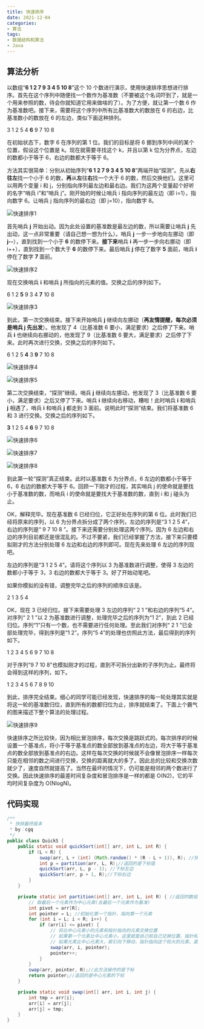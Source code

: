 ```yaml
---
title: 快速排序
date: 2021-12-04
categories: 
- 算法
tags:
- 数据结构和算法
- Java
---
```

## 算法分析
以数组“**6 1 2 7 9 3 4 5 10 8**”这个 10 个数进行演示，使用快速排序思想进行排序。首先在这个序列中随便找一个数作为基准数（不要被这个名词吓到了，就是一个用来参照的数，待会你就知道它用来做啥的了）。为了方便，就让第一个数 6 作为基准数吧。接下来，需要将这个序列中所有比基准数大的数放在 6 的右边，比基准数小的数放在 6 的左边，类似下面这种排列。

3 1 2 5 4 **6** 9 7 10 8

在初始状态下，数字 6 在序列的第 1 位。我们的目标是将 6 挪到序列中间的某个位置，假设这个位置是 k。现在就需要寻找这个 k，并且以第 k 位为分界点，左边的数都小于等于 6，右边的数都大于等于 6。

方法其实很简单：分别从初始序列“**6 1 2 7 9 3 4 5 10 8**”两端开始“探测”。先从**右往左**找一个小于 6 的数，**再**从**左**往**右**找一个大于 6 的数，然后交换他们。这里可以用两个变量 i 和 j，分别指向序列最左边和最右边。我们为这两个变量起个好听的名字“哨兵 i”和“哨兵 j”。刚开始的时候让哨兵 i 指向序列的最左边（即 i=1），指向数字 6。让哨兵 j 指向序列的最右边（即 j=10），指向数字 8。

![快速排序1](https://raw.githubusercontent.com/ShuiLinzi/blog-image/master/算法/快速排序1.png)

首先哨兵 **j** 开始出动。因为此处设置的基准数是最左边的数，所以需要让哨兵 **j** 先出动，这一点非常重要（请自己想一想为什么）。哨兵 **j** 一步一步地向左挪动（即 **j--**），直到找到一个小于 **6** 的数停下来。**接下来**哨兵 **i** 再一步一步向右挪动（即 i++），直到找到一个数大于 **6** 的数停下来。最后哨兵 **j** 停在了数字 **5** 面前，哨兵 **i** 停在了数字 **7** 面前。

![快速排序2](https://raw.githubusercontent.com/ShuiLinzi/blog-image/master/算法/快速排序2.png)

现在交换哨兵 **i** 和哨兵 **j** 所指向的元素的值。交换之后的序列如下。

6 1 2 **5** 9 3 4 **7** 10 8

![快速排序3](https://raw.githubusercontent.com/ShuiLinzi/blog-image/master/算法/快速排序3.png)

到此，第一次交换结束。接下来开始哨兵 **j** 继续向左挪动（**再友情提醒，每次必须是哨兵 j 先出发**）。他发现了 4（比基准数 6 要小，满足要求）之后停了下来。哨兵 **i** 也继续向右挪动的，他发现了 9（比基准数 6 要大，满足要求）之后停了下来。此时再次进行交换，交换之后的序列如下。

6 1 2 5 **4** 3 **9** 7 10 8

![快速排序4](https://raw.githubusercontent.com/ShuiLinzi/blog-image/master/算法/快速排序4.png)

![快速排序5](https://raw.githubusercontent.com/ShuiLinzi/blog-image/master/算法/快速排序5.png)

第二次交换结束，“探测”继续。哨兵 **j** 继续向左挪动，他发现了 3（比基准数 6 要小，满足要求）之后又停了下来。哨兵 **i** 继续向右移动，糟啦！此时哨兵 **i** 和哨兵 **j** 相遇了，哨兵 **i** 和哨兵 **j** 都走到 3 面前。说明此时“探测”结束。我们将基准数 6 和 3 进行交换。交换之后的序列如下。

**3** 1 2 5 4 **6** 9 7 10 8

![快速排序6](https://raw.githubusercontent.com/ShuiLinzi/blog-image/master/算法/快速排序6.png)

![快速排序7](https://raw.githubusercontent.com/ShuiLinzi/blog-image/master/算法/快速排序7.png)

![快速排序8](https://raw.githubusercontent.com/ShuiLinzi/blog-image/master/算法/快速排序8.png)

到此第一轮“探测”真正结束。此时以基准数 6 为分界点，6 左边的数都小于等于 6，6 右边的数都大于等于 6。回顾一下刚才的过程，其实哨兵 j 的使命就是要找小于基准数的数，而哨兵 i 的使命就是要找大于基准数的数，直到 i 和 j 碰头为止。

OK，解释完毕。现在基准数 6 已经归位，它正好处在序列的第 6 位。此时我们已经将原来的序列，以 6 为分界点拆分成了两个序列，左边的序列是“3 1 2 5 4”，右边的序列是“ 9 7 10 8 ”。接下来还需要分别处理这两个序列。因为 6 左边和右边的序列目前都还是很混乱的。不过不要紧，我们已经掌握了方法，接下来只要模拟刚才的方法分别处理 6 左边和右边的序列即可。现在先来处理 6 左边的序列现吧。

左边的序列是“3 1 2 5 4”。请将这个序列以 3 为基准数进行调整，使得 3 左边的数都小于等于 3，3 右边的数都大于等于 3。好了开始动笔吧。

如果你模拟的没有错，调整完毕之后的序列的顺序应该是。

2 1 3 5 4

OK，现在 3 已经归位。接下来需要处理 3 左边的序列“ 2 1 ”和右边的序列“5 4”。对序列“ 2 1 ”以 2 为基准数进行调整，处理完毕之后的序列为“1 2”，到此 2 已经归位。序列“1”只有一个数，也不需要进行任何处理。至此我们对序列“ 2 1 ”已全部处理完毕，得到序列是“1 2”。序列“5 4”的处理也仿照此方法，最后得到的序列如下。

1 2 3 4 5 6 9 7 10 8

对于序列“9 7 10 8”也模拟刚才的过程，直到不可拆分出新的子序列为止。最终将会得到这样的序列，如下。

1 2 3 4 5 6 7 8 9 10

到此，排序完全结束。细心的同学可能已经发现，快速排序的每一轮处理其实就是将这一轮的基准数归位，直到所有的数都归位为止，排序就结束了。下面上个霸气的图来描述下整个算法的处理过程。

![快速排序9](https://raw.githubusercontent.com/ShuiLinzi/blog-image/master/算法/快速排序9.png)

快速排序之所比较快，因为相比冒泡排序，每次交换是跳跃式的。每次排序的时候设置一个基准点，将小于等于基准点的数全部放到基准点的左边，将大于等于基准点的数全部放到基准点的右边。这样在每次交换的时候就不会像冒泡排序一样每次只能在相邻的数之间进行交换，交换的距离就大的多了。因此总的比较和交换次数就少了，速度自然就提高了。当然在最坏的情况下，仍可能是相邻的两个数进行了交换。因此快速排序的最差时间复杂度和冒泡排序是一样的都是 O(N2)，它的平均时间复杂度为 O(NlogN)。

## 代码实现
```java
/**
 * 快排最终版本
 * by：cgq
 */
public class QuickS {
    public static void quickSort(int[] arr, int L, int R) {
        if (L < R) {
            swap(arr, L + (int) (Math.random() * (R - L + 1)), R); //快排3.0,不加这句话时间复杂度为O(n*n),加了为O(nlogn)
            int p = partition(arr, L, R);//返回的是下标值
            quickSort(arr, L, p - 1); //下标左边
            quickSort(arr, p + 1, R);//下标右边
        }
    }

    private static int partition(int[] arr, int L, int R) { //返回的数组表示划分区等于划分指的左右边界[5,5]
        // 取最后一个元素作为中心元素(去最后一个元素作为基准)
        int pivot = arr[R];
        int pointer = L; //初始化第一个指针，指向第一个元素
        for (int i = L; i < R; i++) {
            if (arr[i] <= pivot) {
                // 将比中心元素小的元素和指针指向的元素交换位置
                // 如果第一个元素比中心元素小，这里就是自己和自己交换位置，指针和索引都向下一位移动
                // 如果元素比中心元素大，索引向下移动，指针指向这个较大的元素，直到找到比中心元素小的元素，并交换位置，指针向下移动
                swap(arr, i, pointer);
                pointer++;
            }
        }
        swap(arr, pointer, R);//此方法操作的是下标
        return pointer;//返回的是中心元素的下标
    }

    private static void swap(int[] arr, int i, int j) {
        int tmp = arr[i];
        arr[i] = arr[j];
        arr[j] = tmp;
    }
}
```
